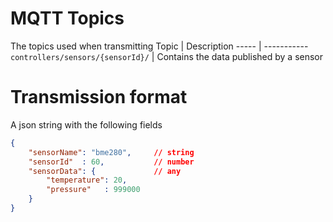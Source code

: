 # MQTT Topics

The topics used when transmitting
 Topic | Description
 ----- | -----------
 `controllers/sensors/{sensorId}/` | Contains the data published by a sensor 

# Transmission format

A json string with the following fields
```json
{
    "sensorName": "bme280",     // string
    "sensorId"  : 60,           // number
    "sensorData": {             // any
        "temperature": 20,
        "pressure"   : 999000 
    } 
}
```